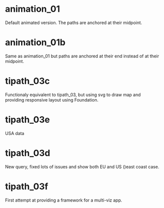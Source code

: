 # animation_01

Default animated version. The paths are anchored at their midpoint.

# animation_01b

Same as animation_01 but paths are anchored at their end instead of at their midpoint.

# tipath_03c

Functionaly equivalent to tipath_03, but using svg to draw map and providing responsive layout using Foundation.

# tipath_03e

USA data

# tipath_03d

New query, fixed lots of issues and show both EU and US ()east coast case.

# tipath_03f

First attempt at providing a framework for a multi-viz app.

